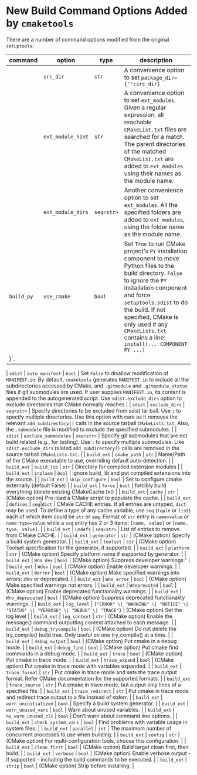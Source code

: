 # New Build Command Options Added by `cmaketools`

There are a number of command options modified from the original `setuptools`:

| command     | option               | type                                                                                | description                                                                                                                                                                                                                                                                                                                                                                                                     |
| ----------- | -------------------- | ----------------------------------------------------------------------------------- | --------------------------------------------------------------------------------------------------------------------------------------------------------------------------------------------------------------------------------------------------------------------------------------------------------------------------------------------------------------------------------------------------------------- |
|             | `src_dir`            | `str`                                                                               | A convenience option to set `package_dir={'':src_dir}`                                                                                                                                                                                                                                                                                                                                                          |
|             | `ext_module_hint`    | `str`                                                                               | A convenience option to set `ext_modules`. Given a regular expression, all reachable `CMakeList.txt` files are searched for a match. The parent directories of the matched `CMakeList.txt` are added to `ext_modules` using their names as the module name.                                                                                                                                                     |
|             | `ext_module_dirs`    | `seq<str>`                                                                          | Another convenience option to set `ext_modules`. All the specified folders are added to `ext_modules`, using the folder name as the module name.                                                                                                                                                                                                                                                                |
| `build_py`  | `use_cmake`          | `bool`                                                                              | Set `True` to run CMake project's `PY` installation component to move Python files to the build directory. `False` to ignore the `PY` installation component and force `setuptools.sdist` to do the build. If not specified, CMake is only used if any `CMakeLists.txt` contains a line: `install(... COMPONENT PY ...)`
        )`.                                                                                                                               |  |

| `sdist`     | `auto_manifest`      | `bool`                                                                              | Set `False` to disallow modification of `MANIFEST.in`. By default, `cmaketools` generates `MANIFEST.in` to include all the subdirectories accessed by CMake, and `.gitmodule` and `.gitmodule_status` files if git submodules are used. If user supplies `MANIFEST.in`, its content is appended to the autogenerated script. Use `sdist.exclude_dirs` option to exclude directories that CMake normally reaches |
| `sdist`     | `exclude_dirs`       | `seq<str>`                                                                          | Specify directories to be excluded from sdist tar ball. Use `;` to specify multiple directories. Use this option with care as it removes the relevant `add_subdirectory()` calls in the source tarball `CMakeLists.txt`. Also, the `.submodule` file is modified to exclude the specified submodules.                                                                                                           |
| `sdist`     | `exclude_submodules` | `seq<str>`                                                                          | Specify git submodules that are not build related (e.g., for testing). Use `;` to specify multiple submodules. Like `sdist.exclude_dirs` related `add_subdirectory()` calls are removed in the source tarball `CMakeLists.txt`.                                                                                                                                                                                 |
| `build_ext` | `cmake_path`         | `str`                                                                               | Name/Path of the CMake executable to use, overriding default auto-detection.                                                                                                                                                                                                                                                                                                                                    |
| `build_ext` | `build_lib`          | `str`                                                                               | Directory for compiled extension modules                                                                                                                                                                                                                                                                                                                                                                        |
| `build_ext` | `inplace`            | `bool`                                                                              | ignore build_lib and put compiled extensions into the source.                                                                                                                                                                                                                                                                                                                                                   |
| `build_ext` | `skip_configure`     | `bool`                                                                              | Set to configure cmake externally (default False)                                                                                                                                                                                                                                                                                                                                                               |
| `build_ext` | `force`              | `bool`                                                                              | forcibly build everything (delete existing CMakeCache.txt)                                                                                                                                                                                                                                                                                                                                                      |
| `build_ext` | `cache`              | `str`                                                                               | (CMake option) Pre-load a CMake script to populate the cache.                                                                                                                                                                                                                                                                                                                                                   |
| `build_ext` | `defines`            | `seq`\|`dict`                                                                       | CMake CACHE entries. If all entries are untyped, `dict` may be used. To define a type of any cache variable, use `seq` (`tuple` or `list`) each of which item could be `str` or `seq`. Format of `str` entry is `name=value` or `name:type=value` while a `seq` entry has 2 or 3 items: `[name, value]` or `[name, type, value]`.                                                                               |
| `build_ext` | `undefs`             | `seq<str>`                                                                          | List of entries to remove from CMake CACHE.                                                                                                                                                                                                                                                                                                                                                                     |
| `build_ext` | `generator`          | `str`                                                                               | (CMake option) Specify a build system generator.                                                                                                                                                                                                                                                                                                                                                                |
| `build_ext` | `toolset`            | `str`                                                                               | (CMake option) Toolset specification for the generator, if supported.                                                                                                                                                                                                                                                                                                                                           |
| `build_ext` | `platform`           | `str`                                                                               | (CMake option) Specify platform name if supported by generator.                                                                                                                                                                                                                                                                                                                                                 |
| `build_ext` | `Wno_dev`            | `bool`                                                                              | (CMake option) Suppress developer warnings."                                                                                                                                                                                                                                                                                                                                                                    |
| `build_ext` | `Wdev`               | `bool`                                                                              | (CMake option) Enable developer warnings.                                                                                                                                                                                                                                                                                                                                                                       |
| `build_ext` | `Werror`             | `bool`                                                                              | (CMake option) Make specified warnings into errors: dev or deprecated.                                                                                                                                                                                                                                                                                                                                          |
| `build_ext` | `Wno_error`          | `bool`                                                                              | (CMake option) Make specified warnings not errors.                                                                                                                                                                                                                                                                                                                                                              |
| `build_ext` | `Wdeprecated`        | `bool`                                                                              | (CMake option) Enable deprecated functionality warnings.                                                                                                                                                                                                                                                                                                                                                        |
| `build_ext` | `Wno_deprecated`     | `bool`                                                                              | (CMake option) Suppress deprecated functionality warnings.                                                                                                                                                                                                                                                                                                                                                      |
| `build_ext` | `log_level`          | `{"ERROR" \| "WARNING" \| "NOTICE" \| "STATUS" \| "VERBOSE" \| "DEBUG" \| "TRACE"}` | (CMake option) Set the log level                                                                                                                                                                                                                                                                                                                                                                                |
| `build_ext` | `log_context`        | `str`                                                                               | (CMake option) Enable the message() command outputting context attached to each message.                                                                                                                                                                                                                                                                                                                        |
| `build_ext` | `debug_trycompile`   | `bool`                                                                              | (CMake option) Do not delete the try_compile() build tree. Only useful on one try_compile() at a time.                                                                                                                                                                                                                                                                                                          |
| `build_ext` | `debug_output`       | `bool`                                                                              | (CMake option) Put cmake in a debug mode.                                                                                                                                                                                                                                                                                                                                                                       |
| `build_ext` | `debug_find`         | `bool`                                                                              | (CMake option) Put cmake find commands in a debug mode.                                                                                                                                                                                                                                                                                                                                                         |
| `build_ext` | `trace`              | `bool`                                                                              | (CMake option) Put cmake in trace mode.                                                                                                                                                                                                                                                                                                                                                                         |
| `build_ext` | `trace_expand`       | `bool`                                                                              | (CMake option) Put cmake in trace mode with variables expanded.                                                                                                                                                                                                                                                                                                                                                 |
| `build_ext` | `trace_format`       | `str`                                                                               | Put cmake in trace mode and sets the trace output format. Refer CMake documentation for the supported formats.                                                                                                                                                                                                                                                                                                  |
| `build_ext` | `trace_source`       | `str`                                                                               | Put cmake in trace mode, but output only lines of a specified file.                                                                                                                                                                                                                                                                                                                                             |
| `build_ext` | `trace_redirect`     | `str`                                                                               | Put cmake in trace mode and redirect trace output to a file instead of stderr.                                                                                                                                                                                                                                                                                                                                  |
| `build_ext` | `warn_uninitialized` | `bool`                                                                              | Specify a build system generator.                                                                                                                                                                                                                                                                                                                                                                               |
| `build_ext` | `warn_unused_vars`   | `bool`                                                                              | Warn about unused variables.                                                                                                                                                                                                                                                                                                                                                                                    |
| `build_ext` | `no_warn_unused_cli` | `bool`                                                                              | Don’t warn about command line options.                                                                                                                                                                                                                                                                                                                                                                          |
| `build_ext` | `check_system_vars`  | `bool`                                                                              | Find problems with variable usage in system files.                                                                                                                                                                                                                                                                                                                                                              |
| `build_ext` | `parallel`           | `int`                                                                               | The maximum number of concurrent processes to use when building.                                                                                                                                                                                                                                                                                                                                                |
| `build_ext` | `config`             | `str`                                                                               | (CMake option) For multi-configuration tools, choose this configuration.                                                                                                                                                                                                                                                                                                                                        |
| `build_ext` | `clean_first`        | `bool`                                                                              | (CMake option) Build target clean first, then build.                                                                                                                                                                                                                                                                                                                                                            |
| `build_ext` | `verbose`            | `bool`                                                                              | (CMake option) Enable verbose output - if supported - including the build commands to be executed.                                                                                                                                                                                                                                                                                                              |
| `build_ext` | `strip`              | `bool`                                                                              | (CMake option) Strip before installing.                                                                                                                                                                                                                                                                                                                                                                         |
